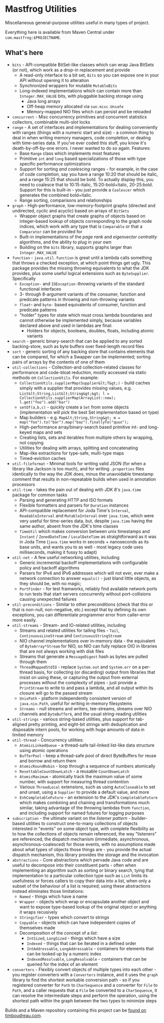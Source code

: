 Mastfrog Utilities
==================

Miscellaneous general-purpose utilities useful in many types of project.

Everything here is available from Maven Central under `com.mastfrog:$PROJECTNAME`.

What's here
-----------

 * `bits` - API-compatible BitSet-like classes which can wrap Java BitSets (or not), which work as a drop-in replacement and provide
   * A read-only interface to a bit set, `Bits` so you can expose one in your API without opening it to alteration
   * Synchronized wrappers for mutable `MutableBits`
   * Long-indexed implementations which can contain more than `Integer.MAX_VALUE` bits, with pluggable backing storage using
     * Java long arrays
     * Off-heap memory allocated via `sun.misc.Unsafe`
     * Memory-mapped NIO files which can persist and be reloaded
 * `concurrent` - Misc concurrency primitives and concurrent statistics collectors, combinable multi-slot locks
 * `range` - A set of interfaces and implementations for dealing conveniently with ranges (things with a numeric start and size) -
a common thing to deal in when writing memory managers, code completion, or dealing with time-series data. If you've ever 
coded this stuff, you know it's death-by-off-by-one errors.  I never wanted to do so again.  Features:
   * Base `Range` class which implements most features
   * Primitive `int` and `long` based specializations of those with type specific performance optimizations
   * Support for sorting _and coalescing_ ranges - for example, in the case of code completion, say you have a range 10:20 that should be 
italic, and a range 15:25 that should be bold.  To actually display this, you need to coalesce that to 10:15-italic, 
15:20-bold+italic, 20-25:bold.  Support for this is built-in - you just provide a `Coalescer` which generates the combined bold+italic.
   * Range sorting, comparisons and relationships
 * `graph` - High-performance, low-memory-footprint graphs (directed and undirected, cyclic and acyclic) based on arrays of `BitSets`
   * Wrapper object graphs that create graphs of objects based on integer-based lookup of objects corresponding to 
     the graph node indices, which work with any type that is `Comparable` or that a `Comparator` can be provided for
   * Built-in implementations of the _page rank_ and _eigenvector centrality_ algorithms, and the ability to plug in your own
   * Building on the `bits` library, supports graphs larger than `Integer.MAX_VALUE`
 * `function` - `java.util.function` is great until a lambda calls something that throws a checked exception, at which point
things get ugly.  This package provides the missing throwing equivalents to what the JDK provides, plus some useful logical
extensions such as `ByteSupplier`.  Specifically
   * `Exception-` and `IOException-`throwing variants of the standard functional interfaces
   * 3- through 8-argument variants of the consumer, function and predicate patterns in throwing and non-throwing variants
   * `float`- and `byte-` based equivalents of consumer, function and predicate patterns
   * "holder" types for state which must cross lambda boundaries and cannot otherwise be implemented simply, because variables declared above and used in lambdas are final:
      * Holders for objects, booleans, doubles, floats, including atomic variants
 * `search` - generic binary-search that can be applied to any sorted backing-store, such as byte buffers over fixed-length record files
 * `sort` - generic sorting of any backing store that contains elements that can be compared, for which a Swapper can be implemented;
   sorting pairs of arrays by the contents of one of them
 * `util-collections` - Collection-and collection-related classes for performance and code-bloat reduction, mostly accessed via
static methods on `CollectionUtils`.  For example:
   * `CollectionUtils.supplierMap(Supplier&lt;T&gt;)` - build caches simply with a supplier that provides missing values, e.g. `List&lt;String,List&lt;String&gt;&gt; l = CollectionUtils.supplierMap(ArrayList::new); l.get("foo").add("bar")`
   * `setOf(a,b,c)` - quickly create a `Set` from some objects (implementation will pick the best Set implementation based on type)
   * Map builders - e.g. `Map&lt;String,String&gt; m = map("foo").to("bar").map("baz").finallyTo("quux");`
   * High-performance array/binary-search based primitive int- and long-keyed maps and sets
   * Creating lists, sets and iterables from multiple others by wrapping, not copying
   * Utilities for dealing with arrays, splitting and concatenating
   * Map-like extractions for type-safe, multi-type maps
   * Timed-eviction caches
 * `util-fileformat` - Minimal tools for writing valid JSON (for when a library like Jackson is too much), and for
writing `.properties` files identically to the way the JDK does, minus the unavoidable timestamp comment that results
in non-repeatable builds when used in annotation processors
 * `util-time` - takes the pain out of dealing with JDK 8's `java.time` package for common tasks
    * Parsing and generating HTTP and ISO formats
    * Flexible formatters and parsers for `Duration` instances
    * API-compatible replacement for Joda Time's `Interval`, `ReadableInterval` and `MutableInterval` over `java.time`,
      which were very useful for time-series data, but, despite `java.time` having the same author, absent from the
      JDK's time classes
    * `TimeUtil` which makes conversion between unix timestamps and `Instant` / `ZonedDateTime` / `LocalDateTime` 
       as straightforward as it was in Joda Time (`java.time` works in seconds + nanoseconds as its base units, and wants
       you to as well - most legacy code uses milliseconds, making it fussy to adapt)
 * `util-net` - A few useful networking utilities, including
   * Generic incremental backoff implementations with configurable policy and backoff algorithms
   * Parsers for IPv4 and IPv6 addresses which will not ever, ever make a network connection 
     to answer `equals()` - just bland little objects, as they should be, with no magic;
   * `PortFinder` - for test framworks, reliably find available network ports to run tests that start
     servers concurrently without port-collisions causing unexpected failures
 * `util-preconditions` - Similar to other preconditions (check that this or that is non-null, non-negative, etc.) except
that by defining its own exceptions, you can differentiate programmer error from caller-error more easily.
 * `util-streams` - Stream- and IO-related utilities, including
    * Streams and related utilities for tailing files - `Tail`, `ContinuousLineStream` and `ContinuousStringStream`
    * NIO channel implementations over in-memory data - the equivalent of `ByteArray*Stream` for NIO, so NIO can fully replace OIO in libraries that are not always working with disk files
    * Streams that generate a `MessageDigest` hash as bytes are pulled through them
    * `ThreadMappedStdIO` - replace `System.out` and `System.err` on a per-thread basis, for collecting (or discarding) output from
      libraries that insist on using these, or capturing the output from external processes without the complexity of pipes -
      just provide a `PrintStream` to write to and pass a lambda, and all output within its closure will go to the passed stream
    * `UnixPath` - platform independently consistent version of `java.nio.Path`, useful for writing in-memory filesystems
    * `Streams` - null streams and writers, tee-streams, streams over NIO channels and `ByteBuffer`s, and the usual string-reading utilities
 * `util-strings` - various string-based utilities, plus support for tab-aligned pretty printing, and eight-bit strings
with deduplication and disposable intern pools, for working with huge amounts of data in limited memory
 * `util-thread` - Concurrency utilities:
    * `AtomicLinkedQueue` - a thread-safe tail-linked list-like data structure using atomic operations
    * `BufferPool` - keep a thread-safe pool of direct ByteBuffers for reuse and borrow and return them
    * `AtomicRoundRobin` - loop through a sequence of numbers atomically
    * `ResettableCountDownLatch` - a reusable `CountDownLatch`
    * `AtomicMaximum` - atomically track the maximum value of some number, with support for measuring thread contention
    * Various `ThreadLocal` extensions, such as using `AutoCloseable` to set and unset, using a `Supplier` to provide
a default value, and more
    * `EnhCompletableFuture` - an extension to the JDK's `CompletableFuture` which makes combining and chaining
and transformations much similar, taking advantage of the throwing lambdas from `function`, and including support for
named futures for logging purposes
 * `subscription` - the ultimate variant on the _listener pattern_ - builder-based utilities to construct one-to-many collections of objects interested in
   "events" on some object type, with complete flexibility as to how the collections of objects remain referenced, the
   way "listeners" are referenced, the dispatch mechanism (immediate, asynchronous, asynchronous-coalesced) for those events,
   with no assumptions made about what types of objects those things are - you provide the actual dispatch mechanism, this
   library provides the storage and the invocation
 * `abstractions` - Core abstractions which pervade Java code and are useful to decompose into their constituent parts - often when
   implementing an algorithm such as sorting or binary search, tying that implementation to a particular collection type such as `List`
   limits its usefulness or forces callers to copy their data into a list, when only a subset of the behaviour of a list is required;
   using these abstractions instead eliminates those limitations:
   * `Named` - things which have a name
   * `Wrapper` - objects which wrap or encapsulate another object and want to expose type-based lookup of the original object or anything it wraps recusively
   * `Stringifier` - types which convert to strings
   * `Copyable` - objects which can have independent copies of themselves made
   * Decomposition of the concept of a _list_:
     * `IntSized`, `LongSized` - things which have a size
     * `Indexed` - things that can be iterated in a defined order
     * `IntAddressable`, `LongAddressable` - containers for elements that can be looked up by a numeric index
     * `IndexedResolvable`, `LongResolvable` - containers that can be queried for the index of an element
 * `converters` - Flexibly convert objects of multiple types into each other - you register converters with a `Converters` instance,
    and it uses the `graph` library to find the shortest workable conversion path - so if you registered converter for `Path` to `CharSequence`
    and a converter for `File` to `Path`, and a caller requests that a `File` be converted to a `CharSequence`, it can resolve the
    intermediate steps and perform the operation, using the shortest path within the graph between the two types to minimize
    steps

Builds and a Maven repository containing this project can be <a href="https://timboudreau.com/builds/">found on timboudreau.com</a>.
